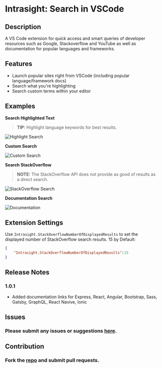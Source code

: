 # **Intrasight: Search in VSCode**

## Description

A VS Code extension for quick access and smart queries of developer resources such as Google, Stackoverflow and YouTube as well as documentation for popular languages and frameworks.

## Features
* Launch popular sites right from VSCode (including popular language/framework docs)
* Search what you're highlighting
* Search custom terms within your editor

## Examples
**Search Highlighted Text**

> **TIP:** Highlight language keywords for best results.

![Highlight Search](https://github.com/TylerMcGinn/Insight/blob/master/Media/highlightSearch.gif?raw=true)

**Custom Search**

![Custom Search](https://github.com/TylerMcGinn/Insight/blob/master/Media/customSearch.gif?raw=true)

**Search StackOverflow**

> **NOTE:** The StackOverflow API does not provide as good of results as a direct search.

![StackOverflow Search](https://github.com/TylerMcGinn/Insight/blob/master/Media/stackOverflowSearch.gif?raw=true)

**Documentation Search**

![Documentation](https://github.com/TylerMcGinn/Insight/blob/master/Media/documentation.gif?raw=true)

## Extension Settings
Use `Intrasight.StackOverflowNumberOfDisplayedResults` to set the displayed number of StackOverflow search results. 15 by Default:
```json
{
    "Intrasight.StackOverflowNumberOfDisplayedResults":15
}
```

## Release Notes
### 1.0.1
- Added documentation links for Express, React, Angular, Bootstrap, Sass, Gatsby, GraphQL, React Navive, Ionic

## Issues
### Please submit any issues or suggestions [here](https://github.com/TylerMcGinn/Insight/issues).

## Contribution
### Fork the [repo](https://github.com/TylerMcGinn/Insight) and submit pull requests.
